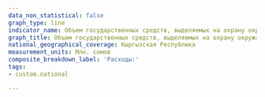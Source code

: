 ```yaml
---
data_non_statistical: false
graph_type: line
indicator_name: Объем государственных средств, выделяемых на охрану окружающей среды
graph_title: Объем государственных средств, выделяемых на охрану окружающей среды
national_geographical_coverage: Кыргызская Республика
measurement_units: Млн. сомов
composite_breakdown_label: 'Расходы:'
tags:
- custom.national

---
```

